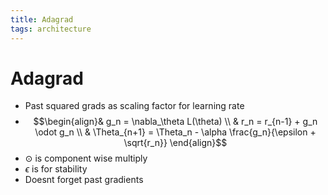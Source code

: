 ```yaml
---
title: Adagrad
tags: architecture 
---
```


# Adagrad
- Past squared grads as scaling factor for learning rate
- $$\begin{align}& g_n = \nabla_\theta L(\theta) \\ & r_n = r_{n-1} + g_n \odot g_n \\ & \Theta_{n+1} = \Theta_n - \alpha \frac{g_n}{\epsilon + \sqrt{r_n}} \end{align}$$
- $\odot$ is component wise multiply
- $\epsilon$ is for stability
- Doesnt forget past gradients
























































